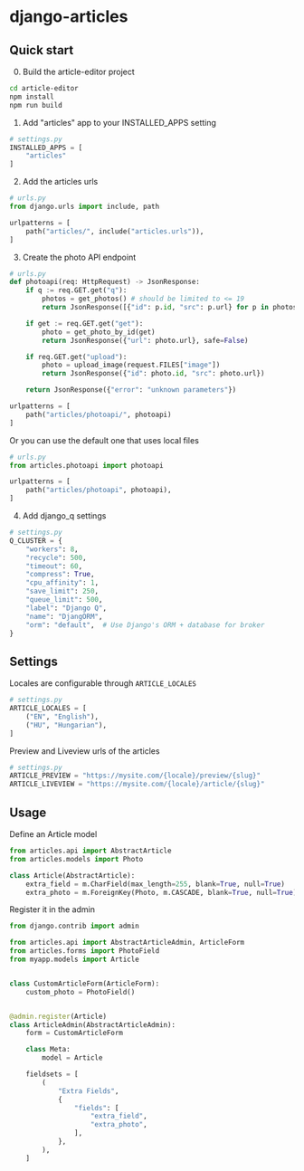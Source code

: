 # django-articles

## Quick start

0. Build the article-editor project

```sh
cd article-editor
npm install
npm run build
```

1. Add "articles" app to your INSTALLED_APPS setting

```python
# settings.py
INSTALLED_APPS = [
    "articles"
]
```

2. Add the articles urls

```python
# urls.py
from django.urls import include, path

urlpatterns = [
    path("articles/", include("articles.urls")),
]
```

3. Create the photo API endpoint

```python
# urls.py
def photoapi(req: HttpRequest) -> JsonResponse:
    if q := req.GET.get("q"):
        photos = get_photos() # should be limited to <= 19
        return JsonResponse([{"id": p.id, "src": p.url} for p in photos])

    if get := req.GET.get("get"):
        photo = get_photo_by_id(get)
        return JsonResponse({"url": photo.url}, safe=False)

    if req.GET.get("upload"):
        photo = upload_image(request.FILES["image"])
        return JsonResponse({"id": photo.id, "src": photo.url})

    return JsonResponse({"error": "unknown parameters"})

urlpatterns = [
    path("articles/photoapi/", photoapi)
]
```

Or you can use the default one that uses local files

```python
# urls.py
from articles.photoapi import photoapi

urlpatterns = [
    path("articles/photoapi", photoapi),
]
```

4. Add django_q settings

```python
# settings.py
Q_CLUSTER = {
    "workers": 8,
    "recycle": 500,
    "timeout": 60,
    "compress": True,
    "cpu_affinity": 1,
    "save_limit": 250,
    "queue_limit": 500,
    "label": "Django Q",
    "name": "DjangORM",
    "orm": "default",  # Use Django's ORM + database for broker
}
```

## Settings

Locales are configurable through `ARTICLE_LOCALES`

```python
# settings.py
ARTICLE_LOCALES = [
    ("EN", "English"),
    ("HU", "Hungarian"),
]
```

Preview and Liveview urls of the articles

```python
# settings.py
ARTICLE_PREVIEW = "https://mysite.com/{locale}/preview/{slug}"
ARTICLE_LIVEVIEW = "https://mysite.com/{locale}/article/{slug}"
```

## Usage

Define an Article model

```python
from articles.api import AbstractArticle
from articles.models import Photo

class Article(AbstractArticle):
    extra_field = m.CharField(max_length=255, blank=True, null=True)
    extra_photo = m.ForeignKey(Photo, m.CASCADE, blank=True, null=True)
```

Register it in the admin

```python
from django.contrib import admin

from articles.api import AbstractArticleAdmin, ArticleForm
from articles.forms import PhotoField
from myapp.models import Article


class CustomArticleForm(ArticleForm):
    custom_photo = PhotoField()


@admin.register(Article)
class ArticleAdmin(AbstractArticleAdmin):
    form = CustomArticleForm

    class Meta:
        model = Article

    fieldsets = [
        (
            "Extra Fields",
            {
                "fields": [
                    "extra_field",
                    "extra_photo",
                ],
            },
        ),
    ]
```
